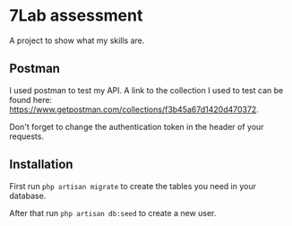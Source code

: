 # 7Lab assessment
A project to show what my skills are.

## Postman
I used postman to test my API. A link to the collection I used to test can be found here: https://www.getpostman.com/collections/f3b45a67d1420d470372.

Don't forget to change the authentication token in the header of your requests.

## Installation
First run `php artisan migrate` to create the tables you need in your database.

After that run `php artisan db:seed` to create a new user.
